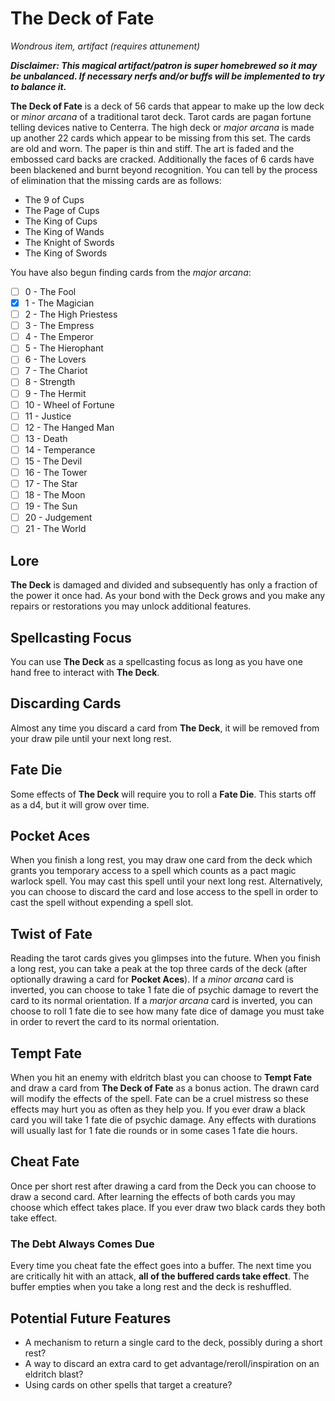 # The Deck of Fate

_Wondrous item, artifact (requires attunement)_

**_Disclaimer: This magical artifact/patron is super homebrewed so it may be unbalanced. If necessary nerfs and/or buffs will be implemented to try to balance it._**

**The Deck of Fate** is a deck of 56 cards that appear to make up the low deck or _minor arcana_ of a traditional tarot deck. Tarot cards are pagan fortune telling devices native to Centerra. The high deck or _major arcana_ is made up another 22 cards which appear to be missing from this set. The cards are old and worn. The paper is thin and stiff. The art is faded and the embossed card backs are cracked. Additionally the faces of 6 cards have been blackened and burnt beyond recognition. You can tell by the process of elimination that the missing cards are as follows:

- The 9 of Cups
- The Page of Cups
- The King of Cups
- The King of Wands
- The Knight of Swords
- The King of Swords

You have also begun finding cards from the _major arcana_:

- [ ] 0 - The Fool
- [x] 1 - The Magician
- [ ] 2 - The High Priestess
- [ ] 3 - The Empress
- [ ] 4 - The Emperor
- [ ] 5 - The Hierophant
- [ ] 6 - The Lovers
- [ ] 7 - The Chariot
- [ ] 8 - Strength
- [ ] 9 - The Hermit
- [ ] 10 - Wheel of Fortune
- [ ] 11 - Justice
- [ ] 12 - The Hanged Man
- [ ] 13 - Death
- [ ] 14 - Temperance
- [ ] 15 - The Devil
- [ ] 16 - The Tower
- [ ] 17 - The Star
- [ ] 18 - The Moon
- [ ] 19 - The Sun
- [ ] 20 - Judgement
- [ ] 21 - The World

## Lore

**The Deck** is damaged and divided and subsequently has only a fraction of the power it once had. As your bond with the Deck grows and you make any repairs or restorations you may unlock additional features.

## Spellcasting Focus

You can use **The Deck** as a spellcasting focus as long as you have one hand free to interact with **The Deck**.

## Discarding Cards

Almost any time you discard a card from **The Deck**, it will be removed from your draw pile until your next long rest.

## Fate Die

Some effects of **The Deck** will require you to roll a **Fate Die**. This starts off as a d4, but it will grow over time.

## Pocket Aces

When you finish a long rest, you may draw one card from the deck which grants you temporary access to a spell which counts as a pact magic warlock spell. You may cast this spell until your next long rest. Alternatively, you can choose to discard the card and lose access to the spell in order to cast the spell without expending a spell slot.

## Twist of Fate

Reading the tarot cards gives you glimpses into the future. When you finish a long rest, you can take a peak at the top three cards of the deck (after optionally drawing a card for **Pocket Aces**). If a _minor arcana_ card is inverted, you can choose to take 1 fate die of psychic damage to revert the card to its normal orientation. If a _marjor arcana_ card is inverted, you can choose to roll 1 fate die to see how many fate dice of damage you must take in order to revert the card to its normal orientation.

## Tempt Fate

When you hit an enemy with eldritch blast you can choose to **Tempt Fate** and draw a card from **The Deck of Fate** as a bonus action. The drawn card will modify the effects of the spell. Fate can be a cruel mistress so these effects may hurt you as often as they help you. If you ever draw a black card you will take 1 fate die of psychic damage. Any effects with durations will usually last for 1 fate die rounds or in some cases 1 fate die hours.

## Cheat Fate

Once per short rest after drawing a card from the Deck you can choose to draw a second card. After learning the effects of both cards you may choose which effect takes place. If you ever draw two black cards they both take effect.

### The Debt Always Comes Due

Every time you cheat fate the effect goes into a buffer. The next time you are critically hit with an attack, **all of the buffered cards take effect**. The buffer empties when you take a long rest and the deck is reshuffled.

## Potential Future Features

- A mechanism to return a single card to the deck, possibly during a short rest?
- A way to discard an extra card to get advantage/reroll/inspiration on an eldritch blast?
- Using cards on other spells that target a creature?
